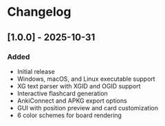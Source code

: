 # Changelog

## [1.0.0] - 2025-10-31

### Added
- Initial release
- Windows, macOS, and Linux executable support
- XG text parser with XGID and OGID support
- Interactive flashcard generation
- AnkiConnect and APKG export options
- GUI with position preview and card customization
- 6 color schemes for board rendering
